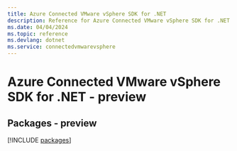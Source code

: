 ```yaml
---
title: Azure Connected VMware vSphere SDK for .NET
description: Reference for Azure Connected VMware vSphere SDK for .NET
ms.date: 04/04/2024
ms.topic: reference
ms.devlang: dotnet
ms.service: connectedvmwarevsphere
---
```

# Azure Connected VMware vSphere SDK for .NET - preview
## Packages - preview
[!INCLUDE [packages](connected-vmware-vsphere-index.md)]